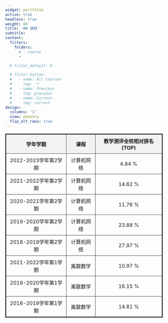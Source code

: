 ```yaml
---
widget: portfolio
active: true
headless: true
weight: 60
title: '## 课程'
subtitle:
content:
  filters:
    folders:
      # - course
      -

  # filter_default: 0

  # filter_button:
  #   - name: All Courses
  #     tag: '*'
  #   - name: Previous
  #     tag: previous
  #   - name: Current
  #     tag: current
design:
  columns: '1'
  view: masonry
  flip_alt_rows: true
---
```


| 学年学期               | 课程       | 教学测评全校相对排名(TOP) |
|-----------------------|------------|------------------|
| 2022-2023学年第2学期 | 计算机网络 | 4.84 %          |
| 2021-2022学年第2学期 | 计算机网络 | 14.62 %          |
| 2020-2021学年第2学期 | 计算机网络 | 11.76 %          |
| 2019-2020学年第2学期 | 计算机网络 | 23.88 %          |
| 2018-2019学年第2学期 | 计算机网络 | 27.97 %          |
| 2021-2022学年第1学期 | 离散数学   | 10.97 %          |
| 2019-2020学年第1学期 | 离散数学   | 16.15 %          |
| 2018-2019学年第1学期 | 离散数学   | 14.81 %          |


<style>
  table {
    border-collapse: collapse;
    width: 100%;
    border: 2px solid #333; /* 表格边框 */
    font-size: 1rem;
  }

  th, td {
    border: 1px solid #333; /* 单元格边框 */
    padding: 8px; /* 单元格内边距 */
    text-align: center; /* 文本左对齐 */
  }

  th {
    background-color: #f2f2f2; /* 表头背景色 */
  }
</style>

